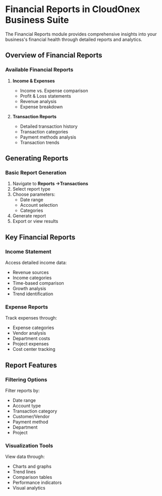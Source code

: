 # Financial Reports in CloudOnex Business Suite

The Financial Reports module provides comprehensive insights into your business's financial health through detailed reports and analytics.

## Overview of Financial Reports

### Available Financial Reports

1.  **Income & Expenses**
    
    -   Income vs. Expense comparison
    -   Profit & Loss statements
    -   Revenue analysis
    -   Expense breakdown
2.  **Transaction Reports**
    
    -   Detailed transaction history
    -   Transaction categories
    -   Payment methods analysis
    -   Transaction trends

## Generating Reports

### Basic Report Generation

1.  Navigate to **Reports →Transactions**
2.  Select report type
3.  Choose parameters:
    -   Date range
    -   Account selection
    -   Categories
4.  Generate report
5.  Export or view results

## Key Financial Reports

### Income Statement

Access detailed income data:

-   Revenue sources
-   Income categories
-   Time-based comparison
-   Growth analysis
-   Trend identification

### Expense Reports

Track expenses through:

-   Expense categories
-   Vendor analysis
-   Department costs
-   Project expenses
-   Cost center tracking

## Report Features

### Filtering Options

Filter reports by:

-   Date range
-   Account type
-   Transaction category
-   Customer/Vendor
-   Payment method
-   Department
-   Project

### Visualization Tools

View data through:

-   Charts and graphs
-   Trend lines
-   Comparison tables
-   Performance indicators
-   Visual analytics